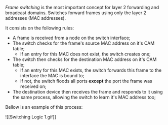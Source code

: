 *Frame switching* is the most important concept for layer 2 forwarding and broadcast domains. Switches forward frames using only the layer 2 addresses (MAC addresses).

It consists on the following rules:

- A frame is received from a node on the switch interface;
- The switch checks for the frame's source MAC address on it's CAM table;
	- If an entry for this MAC does not exist, the switch creates one;
- The switch then checks for the destination MAC address on it's CAM table;
	- If an entry for this MAC exists, the switch forwards this frame to the interface the MAC is bound to;
	- If not, the switch floods all ports **except** the port the frame was received on;
- The destination device then receives the frame and responds to it using the same process, allowing the switch to learn it's MAC address too;

Bellow is an example of this process:

![[Switching Logic 1.gif]]
